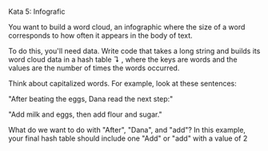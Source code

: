
Kata 5: Infografic

You want to build a word cloud, an infographic where the size of a word corresponds to how often it appears in the body of text.

To do this, you'll need data. Write code that takes a long string and builds its word cloud data in a hash table ↴ , where the keys are words and the values are the number of times the words occurred.

Think about capitalized words. For example, look at these sentences:

  "After beating the eggs, Dana read the next step:"

"Add milk and eggs, then add flour and sugar."

What do we want to do with "After", "Dana", and "add"? In this example, your final hash table should include one "Add" or "add" with a value of  2


